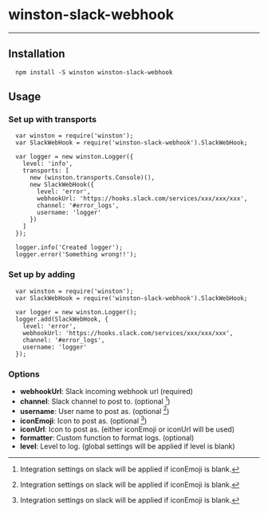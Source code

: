 # winston-slack-webhook
------

## Installation

```
  npm install -S winston winston-slack-webhook
```

## Usage

### Set up with transports

```
  var winston = require('winston');
  var SlackWebHook = require('winston-slack-webhook').SlackWebHook;

  var logger = new winston.Logger({
    level: 'info',
    transports: [
      new (winston.transports.Console)(),
      new SlackWebHook({
        level: 'error',
        webhookUrl: 'https://hooks.slack.com/services/xxx/xxx/xxx',
        channel: '#error_logs',
        username: 'logger'
      })
    ]
  });

  logger.info('Created logger');
  logger.error('Something wrong!!');
```

### Set up by adding

```
  var winston = require('winston');
  var SlackWebHook = require('winston-slack-webhook').SlackWebHook;

  var logger = new winston.Logger();
  logger.add(SlackWebHook, {
    level: 'error',
    webhookUrl: 'https://hooks.slack.com/services/xxx/xxx/xxx',
    channel: '#error_logs',
    username: 'logger'
  });
```

### Options

- **webhookUrl**: Slack incoming webhook url (required)
- **channel**: Slack channel to post to. (optional [^1])
- **username**: User name to post as. (optional [^1])
- **iconEmoji**: Icon to post as. (optional [^1])
- **iconUrl**: Icon to post as. (either iconEmoji or iconUrl will be used)
- **formatter**: Custom function to format logs. (optional)
- **level**: Level to log. (global settings will be applied if level is blank)

[^1]: Integration settings on slack will be applied if iconEmoji is blank.
